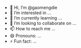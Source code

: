 - 👋 Hi, I’m @gaomengdie
- 👀 I’m interested in ...
- 🌱 I’m currently learning ...
- 💞️ I’m looking to collaborate on ...
- 📫 How to reach me ...
- 😄 Pronouns: ...
- ⚡ Fun fact: ...

<!---
gaomengdie/gaomengdie is a ✨ special ✨ repository because its `README.md` (this file) appears on your GitHub profile.
You can click the Preview link to take a look at your changes.
--->

